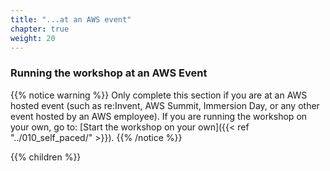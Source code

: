 ```yaml
---
title: "...at an AWS event"
chapter: true
weight: 20
---
```


### Running the workshop at an AWS Event

{{% notice warning %}}
Only complete this section if you are at an AWS hosted event (such as re:Invent,
AWS Summit, Immersion Day, or any other event hosted by an AWS employee). If you are running the workshop on your own, go to:
[Start the workshop on your own]({{< ref "../010_self_paced/" >}}).
{{% /notice %}}

{{% children %}}
